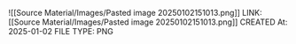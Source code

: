 ![[Source Material/Images/Pasted image 20250102151013.png]]
LINK: [[Source Material/Images/Pasted image 20250102151013.png]]
CREATED At: 2025-01-02
FILE TYPE: PNG
